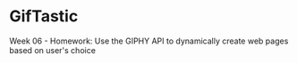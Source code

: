 # GifTastic
Week 06 - Homework: Use the GIPHY API to dynamically create web pages based on user's choice

